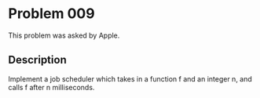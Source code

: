 # Problem 009
This problem was asked by Apple.

## Description
Implement a job scheduler which takes in a function f and an integer n, and calls f after n milliseconds.
